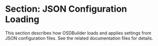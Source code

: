 # Section: JSON Configuration Loading

This section describes how OSDBuilder loads and applies settings from JSON configuration files. See the related documentation files for details.
